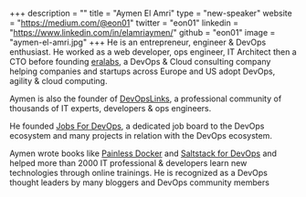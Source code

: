 +++
description = ""
title = "Aymen El Amri"
type = "new-speaker"
website = "https://medium.com/@eon01"
twitter = "eon01"
linkedin = "https://www.linkedin.com/in/elamriaymen/"
github = "eon01"
image = "aymen-el-amri.jpg"
+++
He is an entrepreneur, engineer & DevOps enthusiast. He worked as a web developer, 
ops engineer, IT Architect then a CTO before founding [eralabs](http://eralabs.io/), a DevOps & Cloud consulting 
company helping companies and startups across Europe and US adopt DevOps, agility & 
cloud computing.

Aymen is also the founder of [DevOpsLinks](http://devopslinks.com/), a professional community of thousands of 
IT experts, developers  & ops engineers.

He founded [Jobs For DevOps](http://jobsfordevops.com/), a dedicated job board to the DevOps ecosystem and many 
projects in relation with the DevOps ecosystem.

Aymen wrote books like [Painless Docker](http://painlessdocker.com/) and 
[Saltstack for DevOps](http://saltstackfordevops.com/) and helped 
more than 2000 IT professional & developers learn new technologies through 
online trainings. He is recognized as a DevOps thought leaders by many bloggers 
and DevOps community members